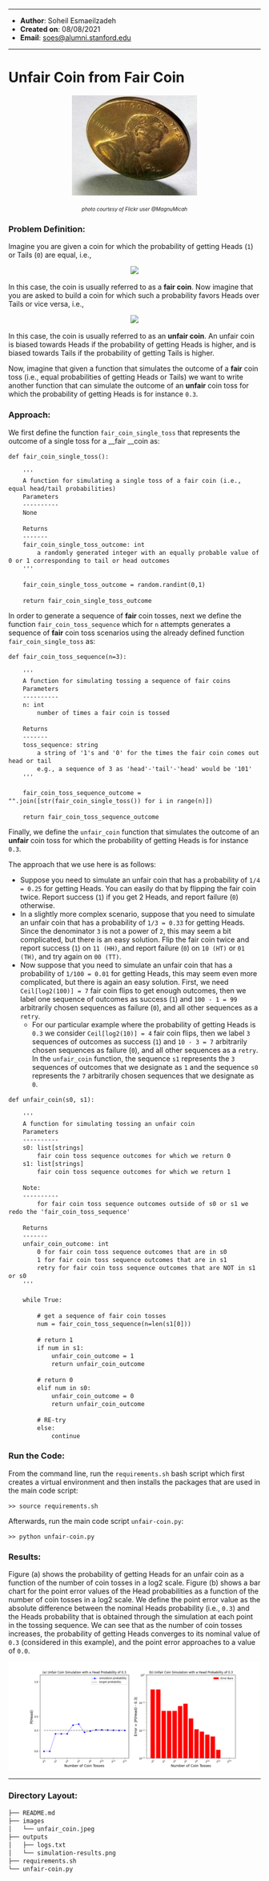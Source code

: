 - ---

- __Author__: Soheil Esmaeilzadeh
- __Created on__: 08/08/2021
- __Email__: [soes@alumni.stanford.edu](mailto:soes@alumni.stanford.edu)
  
- ---

# Unfair Coin from Fair Coin

<p align="center">
  <img width="250" height="200" src="./images/unfair_coin.jpeg">
</p>
<p align="center">  
<em> <font size="-10">photo courtesy of Flickr user @MagnuMicah</font> </em>
</p>

### Problem Definition:

Imagine you are given a coin for which the probability of getting Heads (`1`) or Tails (`0`) are equal, i.e., 

<p align="center">
<img src="https://render.githubusercontent.com/render/math?math=P(Head)=P(Tail)=0.5\,.">
</p>

In this case, the coin is usually referred to as a __fair coin__.  Now imagine that you are asked to build a coin for which such a probability favors Heads over Tails or vice versa, i.e., 

<p align="center">
<img src="https://render.githubusercontent.com/render/math?math=P(Head)\neq P(Tail)\,.">
</p>

In this case, the coin is usually referred to as an __unfair coin__. An unfair coin is biased towards Heads if the probability of getting Heads is higher, and is biased towards Tails if the probability of getting Tails is higher.

Now, imagine that given a function that simulates the outcome of a __fair__ coin toss (i.e., equal probabilities of getting Heads or Tails) we want to write another function that can simulate the outcome of an __unfair__ coin toss for which the probability of getting Heads is for instance `0.3`.

<!-- <p align="center">
<img src="https://render.githubusercontent.com/render/math?math=x_{1,2} = \frac{-b \pm \sqrt{b^2-4ac}}{2b}">
</p> -->

### Approach:

We first define the function `fair_coin_single_toss` that represents the outcome of a single toss for a __fair __coin as:

```
def fair_coin_single_toss():

    '''
    A function for simulating a single toss of a fair coin (i.e., equal head/tail probabilities)
    Parameters
    ----------
    None

    Returns
    -------
    fair_coin_single_toss_outcome: int
        a randomly generated integer with an equally probable value of 0 or 1 corresponding to tail or head outcomes
    '''

    fair_coin_single_toss_outcome = random.randint(0,1)
    
    return fair_coin_single_toss_outcome
```

In order to generate a sequence of __fair__ coin tosses, next we define the function `fair_coin_toss_sequence` which for `n` attempts generates a sequence of __fair__ coin toss scenarios using the already defined function `fair_coin_single_toss` as:
```
def fair_coin_toss_sequence(n=3):

    '''
    A function for simulating tossing a sequence of fair coins
    Parameters
    ----------
    n: int
        number of times a fair coin is tossed

    Returns
    -------
    toss_sequence: string
        a string of '1's and '0' for the times the fair coin comes out head or tail
        e.g., a sequence of 3 as 'head'-'tail'-'head' would be '101'
    '''

    fair_coin_toss_sequence_outcome = "".join([str(fair_coin_single_toss()) for i in range(n)])

    return fair_coin_toss_sequence_outcome

```

Finally, we define the `unfair_coin` function that simulates the outcome of an __unfair__ coin toss for which the probability of getting Heads is for instance `0.3`. 

The approach that we use here is as follows:
- Suppose you need to simulate an unfair coin that has a probability of `1/4 = 0.25` for getting Heads. You can easily do that by flipping the fair coin twice. Report success (`1`) if you get 2 Heads, and report failure (`0`) otherwise. 
- In a slightly more complex scenario, suppose that you need to simulate an unfair coin that has a probability of `1/3 = 0.33` for getting Heads. Since the denominator `3` is not a power of `2`, this may seem a bit complicated, but there is an easy solution. Flip the fair coin twice and report success (`1`) on `11 (HH)`, and report failure (`0`) on `10 (HT)` or `01 (TH)`, and try again on `00 (TT)`.
- Now suppose that you need to simulate an unfair coin that has a probability of `1/100 = 0.01` for getting Heads, this may seem even more complicated, but there is again an easy solution. First, we need `Ceil[log2(100)] = 7` fair coin flips to get enough outcomes, then we label one sequence of outcomes as success (`1`) and `100 - 1 = 99` arbitrarily chosen sequences as failure (`0`), and all other sequences as a `retry`.
  - For our particular example where the probability of getting Heads is `0.3` we consider `Ceil[log2(10)] = 4` fair coin flips, then we label `3` sequences of outcomes as success (`1`) and `10 - 3 = 7` arbitrarily chosen sequences as failure (`0`), and all other sequences as a `retry`. In the `unfair_coin` function, the sequence `s1` represents the `3` sequences of outcomes that we designate as `1` and the sequence `s0` represents the `7` arbitrarily chosen sequences that we designate as `0`.
  
```
def unfair_coin(s0, s1):

    '''
    A function for simulating tossing an unfair coin
    Parameters
    ----------
    s0: list[strings]
        fair coin toss sequence outcomes for which we return 0
    s1: list[strings]
        fair coin toss sequence outcomes for which we return 1

    Note:
    ----------
        for fair coin toss sequence outcomes outside of s0 or s1 we redo the 'fair_coin_toss_sequence'

    Returns
    -------
    unfair_coin_outcome: int
        0 for fair coin toss sequence outcomes that are in s0
        1 for fair coin toss sequence outcomes that are in s1
        retry for fair coin toss sequence outcomes that are NOT in s1 or s0
    '''

    while True:

        # get a sequence of fair coin tosses
        num = fair_coin_toss_sequence(n=len(s1[0]))

        # return 1
        if num in s1: 
            unfair_coin_outcome = 1 
            return unfair_coin_outcome

        # return 0
        elif num in s0:
            unfair_coin_outcome = 0 
            return unfair_coin_outcome
            
        # RE-try
        else:
            continue 
```

### Run the Code:

From the command line, run the `requirements.sh` bash script which first creates a virtual environment and then installs the packages that are used in the main code script: 
```
>> source requirements.sh
```

Afterwards, run the main code script `unfair-coin.py`:

```
>> python unfair-coin.py
```

### Results: 

Figure (a) shows the probability of getting Heads for an unfair coin as a function of the number of coin tosses in a log2 scale. Figure (b) shows a bar chart for the point error values of the Head probabilities as a function of the number of coin tosses in a log2 scale. We define the point error value as the absolute difference between the nominal Heads probability (i.e., `0.3`) and the Heads probability that is obtained through the simulation at each point in the tossing sequence.
We can see that as the number of coin tosses increases, the probability of getting Heads converges to its nominal value of `0.3` (considered in this example), and the point error approaches to a value of `0.0`.

<p align="center">
  <img src="./outputs/simulation-results.png">
</p>


---

### Directory Layout: 
```
├── README.md
├── images
│   └── unfair_coin.jpeg
├── outputs
│   ├── logs.txt
│   └── simulation-results.png
├── requirements.sh
└── unfair-coin.py
```
